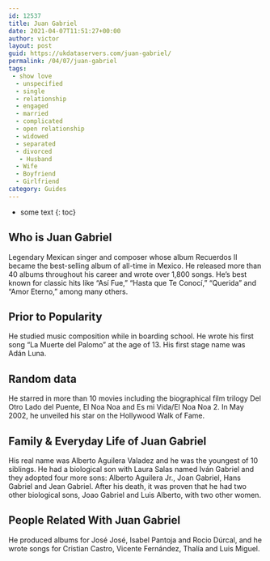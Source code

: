 ```yaml
---
id: 12537
title: Juan Gabriel
date: 2021-04-07T11:51:27+00:00
author: victor
layout: post
guid: https://ukdataservers.com/juan-gabriel/
permalink: /04/07/juan-gabriel
tags:
 - show love
  - unspecified
  - single
  - relationship
  - engaged
  - married
  - complicated
  - open relationship
  - widowed
  - separated
  - divorced
   - Husband
  - Wife
  - Boyfriend
  - Girlfriend
category: Guides
---
```


* some text
{: toc}


## Who is Juan Gabriel



Legendary Mexican singer and composer whose album Recuerdos II became the best-selling album of all-time in Mexico. He released more than 40 albums throughout his career and wrote over 1,800 songs. He&#8217;s best known for classic hits like &#8220;Así Fue,&#8221; &#8220;Hasta que Te Conocí,&#8221; &#8220;Querida&#8221; and &#8220;Amor Eterno,&#8221; among many others. 

                
                
                
## Prior to Popularity



He studied music composition while in boarding school. He wrote his first song &#8220;La Muerte del Palomo&#8221; at the age of 13. His first stage name was Adán Luna. 

                
                
                
## Random data



He starred in more than 10 movies including the biographical film trilogy Del Otro Lado del Puente, El Noa Noa and Es mi Vida/El Noa Noa 2. In May 2002, he unveiled his star on the Hollywood Walk of Fame. 

                
                
                
## Family & Everyday Life of Juan Gabriel



His real name was Alberto Aguilera Valadez and he was the youngest of 10 siblings. He had a biological son with Laura Salas named Iván Gabriel and they adopted four more sons: Alberto Aguilera Jr., Joan Gabriel, Hans Gabriel and Jean Gabriel. After his death, it was proven that he had two other biological sons, Joao Gabriel and Luis Alberto, with two other women. 

                
                
                
## People Related With Juan Gabriel



He produced albums for José José, Isabel Pantoja and Rocio Dúrcal, and he wrote songs for Cristian Castro, Vicente Fernández, Thalía and Luis Miguel. 

                
              
            
          
          
          